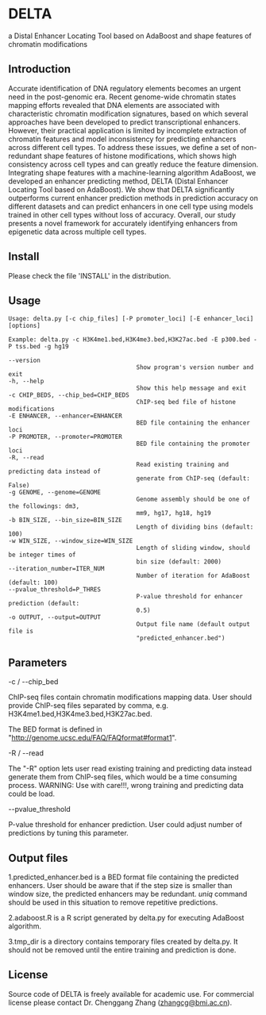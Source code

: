 # DELTA
a Distal Enhancer Locating Tool based on AdaBoost and shape features of chromatin modifications

## Introduction
Accurate identification of DNA regulatory elements becomes an urgent need in the post-genomic era. Recent genome-wide chromatin states mapping efforts revealed that DNA elements are associated with characteristic chromatin modification signatures, based on which several approaches have been developed to predict transcriptional enhancers. However, their practical application is limited by incomplete extraction of chromatin features and model inconsistency for predicting enhancers across different cell types. To address these issues, we define a set of non-redundant shape features of histone modifications, which shows high consistency across cell types and can greatly reduce the feature dimension. Integrating shape features with a machine-learning algorithm AdaBoost, we developed an enhancer predicting method, DELTA (Distal Enhancer Locating Tool based on AdaBoost). We show that DELTA significantly outperforms current enhancer prediction methods in prediction accuracy on different datasets and can predict enhancers in one cell type using models trained in other cell types without loss of accuracy. Overall, our study presents a novel framework for accurately identifying enhancers from epigenetic data across multiple cell types.

## Install
Please check the file 'INSTALL' in the distribution.

## Usage
	Usage: delta.py [-c chip_files] [-P promoter_loci] [-E enhancer_loci] [options]

	Example: delta.py -c H3K4me1.bed,H3K4me3.bed,H3K27ac.bed -E p300.bed -P tss.bed -g hg19

	--version
										Show program's version number and exit
	-h, --help
										Show this help message and exit
	-c CHIP_BEDS, --chip_bed=CHIP_BEDS
										ChIP-seq bed file of histone modifications
	-E ENHANCER, --enhancer=ENHANCER
										BED file containing the enhancer loci
	-P PROMOTER, --promoter=PROMOTER
										BED file containing the promoter loci
	-R, --read
										Read existing training and predicting data instead of 
										generate from ChIP-seq (default: False)
	-g GENOME, --genome=GENOME
										Genome assembly should be one of the followings: dm3, 
										mm9, hg17, hg18, hg19
	-b BIN_SIZE, --bin_size=BIN_SIZE
										Length of dividing bins (default: 100)
	-w WIN_SIZE, --window_size=WIN_SIZE
										Length of sliding window, should be integer times of 
										bin size (default: 2000)
	--iteration_number=ITER_NUM
										Number of iteration for AdaBoost (default: 100)
	--pvalue_threshold=P_THRES
										P-value threshold for enhancer prediction (default: 
										0.5)
	-o OUTPUT, --output=OUTPUT
										Output file name (default output file is 
										"predicted_enhancer.bed")
## Parameters
-c / --chip_bed

ChIP-seq files contain chromatin modifications mapping data. User should provide ChIP-seq files separated by comma, e.g. H3K4me1.bed,H3K4me3.bed,H3K27ac.bed.

The BED format is defined in "http://genome.ucsc.edu/FAQ/FAQformat#format1".

-R / --read

The "-R" option lets user read existing training and predicting data instead generate them from ChIP-seq files, which would be a time consuming process. WARNING: Use with care!!!, wrong training and predicting data could be load.

--pvalue_threshold

P-value threshold for enhancer prediction. User could adjust number of predictions by tuning this parameter. 

## Output files

1.predicted_enhancer.bed is a BED format file containing the predicted enhancers. User should be aware that if the step size is smaller than window size, the predicted enhancers may be redundant. _uniq_ command should be used in this situation to remove repetitive predictions.

2.adaboost.R is a R script generated by delta.py for executing AdaBoost algorithm.

3.tmp_dir is a directory contains temporary files created by delta.py. It should not be removed until the entire training and prediction is done.

## License

Source code of DELTA is freely available for academic use. For commercial license please contact Dr. Chenggang Zhang (zhangcg@bmi.ac.cn).
